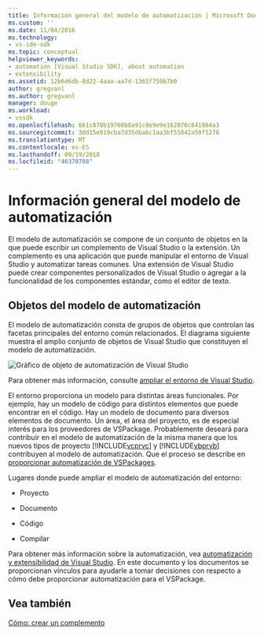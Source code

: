 ```yaml
---
title: Información general del modelo de automatización | Microsoft Docs
ms.custom: ''
ms.date: 11/04/2016
ms.technology:
- vs-ide-sdk
ms.topic: conceptual
helpviewer_keywords:
- automation [Visual Studio SDK], about automation
- extensibility
ms.assetid: 12b6d6db-0d22-4aaa-aa7d-1365f759b7b0
author: gregvanl
ms.author: gregvanl
manager: douge
ms.workload:
- vssdk
ms.openlocfilehash: 661c870b19760b8a91c0e9e9e162076c641864a3
ms.sourcegitcommit: 3dd15e019cba7d35dbabc1aa3bf55842a59f5278
ms.translationtype: MT
ms.contentlocale: es-ES
ms.lasthandoff: 09/19/2018
ms.locfileid: "46370708"
---
```

# <a name="automation-model-overview"></a>Información general del modelo de automatización
El modelo de automatización se compone de un conjunto de objetos en la que puede escribir un complemento de Visual Studio o la extensión. Un complemento es una aplicación que puede manipular el entorno de Visual Studio y automatizar tareas comunes. Una extensión de Visual Studio puede crear componentes personalizados de Visual Studio o agregar a la funcionalidad de los componentes estándar, como el editor de texto.  
  
## <a name="objects-in-the-automation-model"></a>Objetos del modelo de automatización  
 El modelo de automatización consta de grupos de objetos que controlan las facetas principales del entorno común relacionados. El diagrama siguiente muestra el amplio conjunto de objetos de Visual Studio que constituyen el modelo de automatización.  
  
 ![Gráfico de objeto de automatización de Visual Studio](../../extensibility/internals/media/vsvisualstudioautomationobjectchart.gif "vsVisualStudioAutomationObjectChart")  
  
 Para obtener más información, consulte [ampliar el entorno de Visual Studio](https://msdn.microsoft.com/Library/4173a963-7ac7-4966-9bb7-e28a9d9f6792).  
  
 El entorno proporciona un modelo para distintas áreas funcionales. Por ejemplo, hay un modelo de código para distintos elementos que puede encontrar en el código. Hay un modelo de documento para diversos elementos de documento. Un área, el área del proyecto, es de especial interés para los proveedores de VSPackage. Probablemente deseará para contribuir en el modelo de automatización de la misma manera que los nuevos tipos de proyecto [!INCLUDE[vcprvc](../../code-quality/includes/vcprvc_md.md)] y [!INCLUDE[vbprvb](../../code-quality/includes/vbprvb_md.md)] contribuyen al modelo de automatización. Que el proceso se describe en [proporcionar automatización de VSPackages](../../extensibility/internals/providing-automation-for-vspackages.md).  
  
 Lugares donde puede ampliar el modelo de automatización del entorno:  
  
-   Proyecto  
  
-   Documento  
  
-   Código  
  
-   Compilar  

  
Para obtener más información sobre la automatización, vea [automatización y extensibilidad de Visual Studio](../extensibility-in-visual-studio.md). En este documento y los documentos se proporcionan vínculos para ayudarle a tomar decisiones con respecto a cómo debe proporcionar automatización para el VSPackage.  
  
## <a name="see-also"></a>Vea también  
 [Cómo: crear un complemento](https://msdn.microsoft.com/Library/50be56d2-e3a5-4cd2-8569-2a0666b268ce)